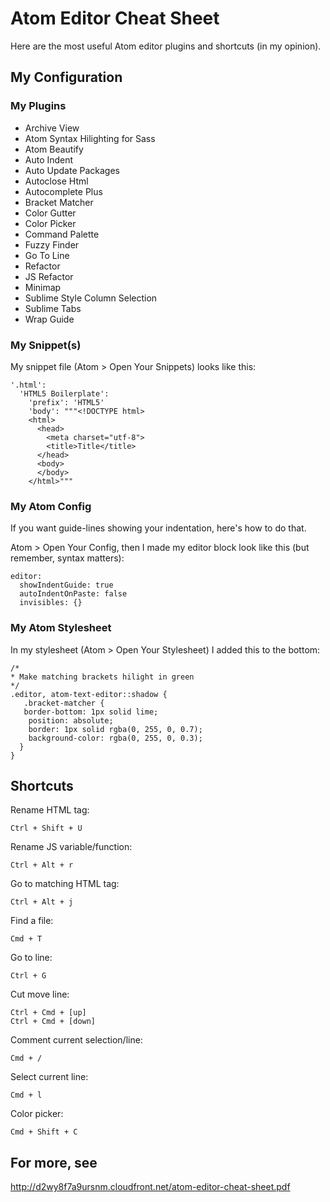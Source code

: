 # Atom Editor Cheat Sheet

Here are the most useful Atom editor plugins and shortcuts (in my opinion).

## My Configuration

### My Plugins

* Archive View
* Atom Syntax Hilighting for Sass
* Atom Beautify
* Auto Indent
* Auto Update Packages
* Autoclose Html
* Autocomplete Plus
* Bracket Matcher
* Color Gutter
* Color Picker
* Command Palette
* Fuzzy Finder
* Go To Line
* Refactor
* JS Refactor
* Minimap
* Sublime Style Column Selection
* Sublime Tabs
* Wrap Guide

### My Snippet(s)

My snippet file (Atom &gt; Open Your Snippets) looks like this:

    '.html':
      'HTML5 Boilerplate':
        'prefix': 'HTML5'
        'body': """<!DOCTYPE html>
        <html>
          <head>
            <meta charset="utf-8">
            <title>Title</title>
          </head>
          <body>
          </body>
        </html>"""

### My Atom Config

If you want guide-lines showing  your indentation, here's how to do that.

Atom > Open Your Config, then I made my editor block look like this (but remember, syntax matters):

    editor:
      showIndentGuide: true
      autoIndentOnPaste: false
      invisibles: {}

### My Atom Stylesheet

In my stylesheet (Atom &gt; Open Your Stylesheet) I added this to the bottom:

    /*
    * Make matching brackets hilight in green
    */
    .editor, atom-text-editor::shadow {
       .bracket-matcher {
       border-bottom: 1px solid lime;
        position: absolute;
        border: 1px solid rgba(0, 255, 0, 0.7);
        background-color: rgba(0, 255, 0, 0.3);
      }
    }



## Shortcuts

Rename HTML tag:

    Ctrl + Shift + U

Rename JS variable/function:

    Ctrl + Alt + r

Go to matching HTML tag:

    Ctrl + Alt + j

Find a file:

    Cmd + T

Go to line:

    Ctrl + G

Cut move line:

    Ctrl + Cmd + [up]
    Ctrl + Cmd + [down]

Comment current selection/line:

    Cmd + /

Select current line:

    Cmd + l

Color picker:

    Cmd + Shift + C

## For more, see

http://d2wy8f7a9ursnm.cloudfront.net/atom-editor-cheat-sheet.pdf
